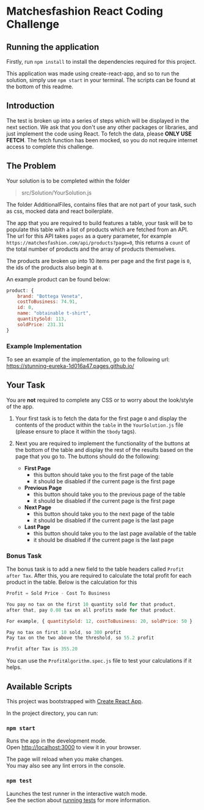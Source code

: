 # Matchesfashion React Coding Challenge

## Running the application

Firstly, run `npm install` to install the dependencies required for this project.

This application was made using create-react-app, and so to run the solution, simply use `npm start` in
your terminal. The scripts can be found at the bottom of this readme.

## Introduction

The test is broken up into a series of steps which will be displayed in the next section.
We ask that you don't use any other packages or libraries, and just implement the code using
React. To fetch the data, please **ONLY USE FETCH**. The fetch function has been mocked, so you do
not require internet access to complete this challenge.

## The Problem

Your solution is to be completed within the folder

> src/Solution/YourSolution.js

The folder AdditionalFiles, contains files that are not part of your task, such as css, mocked data and
react boilerplate.

The app that you are required to build features a table, your task will be to populate this table with
a list of products which are fetched from an API. The url for this API takes `pages` as a query parameter,
for example `https://matchesfashion.com/api/products?page=0`, this returns a `count` of the total number of products
and the array of products themselves.

The products are broken up into 10 items per page and the first page is `0`, the ids of the products also begin at `0`.

An example product can be found below:

```js
product: {
    brand: "Bottega Veneta",
    costToBusiness: 74.91,
    id: 0,
    name: "obtainable t-shirt",
    quantitySold: 113,
    soldPrice: 231.31
}
```

### Example Implementation

To see an example of the implementation, go to the following url: <https://stunning-eureka-1d016a47.pages.github.io/>

## Your Task

You are **not** required to complete any CSS or to worry about the look/style of the app.

1. Your first task is to fetch the data for the first page `0` and display the contents of the product within the `table`
   in the `YourSolution.js` file (please ensure to place it within the `tbody` tags).

2. Next you are required to implement the functionality of the buttons at the bottom of the table and display the rest
   of the results based on the page that you go to. The buttons should do the following:
   - **First Page**
     - this button should take you to the first page of the table
     - it should be disabled if the current page is the first page
   - **Previous Page**
     - this button should take you to the previous page of the table
     - it should be disabled if the current page is the first page
   - **Next Page**
     - this button should take you to the next page of the table
     - it should be disabled if the current page is the last page
   - **Last Page**
     - this button should take you to the last page available of the table
     - it should be disabled if the current page is the last page

### Bonus Task

The bonus task is to add a new field to the table headers called `Profit after Tax`. After this, you are required
to calculate the total profit for each product in the table. Below is the calculation for this

```js
Profit = Sold Price - Cost To Business

You pay no tax on the first 10 quantity sold for that product,
after that, pay 0.08 tax on all profits made for that product.

For example, { quantitySold: 12, costToBusiness: 20, soldPrice: 50 }

Pay no tax on first 10 sold, so 300 profit
Pay tax on the two above the threshold, so 55.2 profit

Profit after Tax is 355.20
```

You can use the `ProfitAlgorithm.spec.js` file to test your calculations if it helps.

## Available Scripts

This project was bootstrapped with [Create React App](https://github.com/facebook/create-react-app).

In the project directory, you can run:

### `npm start`

Runs the app in the development mode.\
Open [http://localhost:3000](http://localhost:3000) to view it in your browser.

The page will reload when you make changes.\
You may also see any lint errors in the console.

### `npm test`

Launches the test runner in the interactive watch mode.\
See the section about [running tests](https://facebook.github.io/create-react-app/docs/running-tests) for more information.
